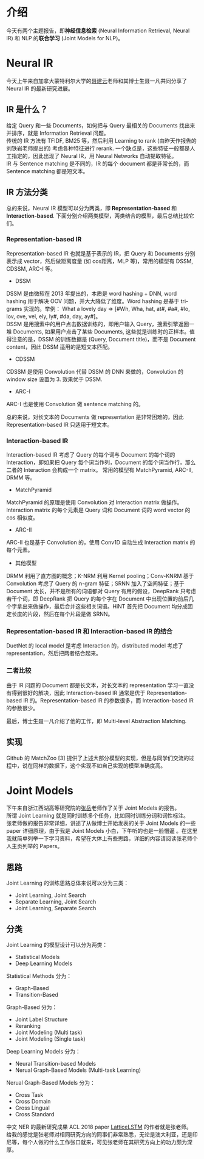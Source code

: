 # 介绍

今天有两个主题报告，即**神经信息检索** (Neural Information Retrieval, Neural IR) 和 NLP 的**联合学习** (Joint Models for NLP)。


# Neural IR

今天上午来自加拿大蒙特利尔大学的[聂建云](http://rali.iro.umontreal.ca/nie/jian-yun-nie-en/)老师和其博士生聂一凡共同分享了 Neural IR 的最新研究进展。

## IR 是什么？
给定 Query 和一些 Documents，如何把与 Query 最相关的 Documents 找出来并排序，就是 Information Retrieval 问题。  
传统的 IR 方法有 TFIDF, BM25 等，然后利用 Learning to rank (由昨天作报告的刘铁岩老师提出的) 考虑各种特征进行 rerank. 一个缺点是，这些特征一般都是人工指定的，因此出现了 Neural IR，用 Neural Networks 自动提取特征。  
IR 与 Sentence matching 是不同的，IR 的每个 document 都是非常长的，而 Sentence matching 都是短文本。

## IR 方法分类
总的来说，Neural IR 模型可以分为两类，即 **Representation-based** 和 **Interaction-based**. 下面分别介绍两类模型，两类结合的模型，最后总结比较它们。

### Representation-based IR 
Representation-based IR 也就是基于表示的 IR，把 Query 和 Documents 分别表示成 vector，然后做距离度量 (如 cos距离，MLP 等)，常用的模型有 DSSM, CDSSM, ARC-I 等。

- DSSM

DSSM 是由微软在 2013 年提出的，本质是 word hashing + DNN, word hashing 用于解决 OOV 问题，并大大降低了维度。Word hashing 是基于 tri-grams 实现的。举例： What a lovely day => [#Wh, Wha, hat, at#, #a#, #lo, lov, ove, vel, ely, ly#, #da, day, ay#]。  
DSSM 是用搜索中的用户点击数据训练的，即用户输入 Query，搜索引擎返回一堆 Documents, 如果用户点击了某些 Documents, 这些就是训练时的正样本。值得注意的是，DSSM 的训练数据是 (Query, Document title)，而不是 Document content，因此 DSSM 适用的是短文本匹配。
- CDSSM

CDSSM 是使用 Convolution 代替 DSSM 的 DNN 来做的，Convolution 的 window size 设置为 3. 效果优于 DSSM.
- ARC-I

ARC-I 也是使用 Convolution 做 sentence matching 的。  

总的来说，对长文本的 Documents 做 representation 是非常困难的，因此 Representation-based IR 只适用于短文本。

### Interaction-based IR
Interaction-based IR 考虑了 Query 的每个词与 Document 的每个词的 Interaction，即如果把 Query 每个词当作列，Document 的每个词当作行，那么二者的 Interaction 会构成一个 matrix。
常用的模型有 MatchPyramid, ARC-II, DRMM 等。
- MatchPyramid

MatchPyramid 的原理是使用 Convolution 对 Interaction matrix 做操作。Interaction matrix 的每个元素是 Query 词和 Document 词的 word vector 的 cos 相似度。
- ARC-II

ARC-II 也是基于 Convolution 的，使用 Conv1D 自动生成 Interaction matrix 的每个元素。
- 其他模型

DRMM 利用了直方图的概念；K-NRM 利用 Kernel pooling；Conv-KNRM 基于 Convolution 考虑了 Query 的 n-gram 特征；SRNN 加入了空间特征；基于 Document 太长，并不是所有的词语都对 Query 有用的假设，DeepRank 只考虑若干个词，即 DeepRank 把 Query 的每个字在 Document 中出现位置的前后几个字拿出来做操作，最后合并这些相关词语。HiNT 首先把 Document 均分成固定长度的片段，然后在每个片段是做 SRNN。

### Representation-based IR 和 Interaction-based IR 的结合
DuetNet 的 local model 是考虑 Interaction 的，distributed model 考虑了 representation，然后把两者结合起来。

### 二者比较

由于 IR 问题的 Document 都是长文本，对长文本的 representation 学习一直没有得到很好的解决，因此 Interaction-based IR 通常是优于 Representation-based IR 的。Representation-based IR 的参数很多，而 Interaction-based IR 的参数很少。  

最后，博士生聂一凡介绍了他的工作，即 Multi-level Abstraction Matching.

## 实现
Github 的 MatchZoo [3] 提供了上述大部分模型的实现，但是与同学们交流的过程中，说在同样的数据下，这个实现不如自己实现的模型准确度高。

# Joint Models
下午来自浙江西湖高等研究院的[张岳](http://www.wias.org.cn/index.php?a=kydetail&catid=487&id=8925&web=chinese)老师作了关于 Joint Models 的报告。  
所谓 Joint Learning 就是同时训练多个任务，比如同时训练分词和词性标注。  
张老师做的报告非常详细，讲述了从做博士开始发表的关于 Joint Models 的一些 paper 详细原理，由于我是 Joint Models 小白，下午听的也是一脸懵逼 。在这里我就简单列举一下学习资料，希望在大体上有些思路，详细的内容请阅读张老师个人主页列举的 Papers。

## 思路
Joint Learning 的训练思路总体来说可以分为三类：
- Joint Learning, Joint Search
- Separate Learning, Joint Search
- Joint Learning, Separate Search

## 分类
Joint Learning 的模型设计可以分为两类：
- Statistical Models
- Deep Learning Models

Statistical Methods 分为：
- Graph-Based 
- Transition-Based

Graph-Based 分为：
- Joint Label Structure
- Reranking
- Joint Modeling (Multi task)
- Joint Modeling (Single task)

Deep Learning Models 分为：
- Neural Transition-based Models
- Nerual Graph-Based Models (Multi-task Learning)

Nerual Graph-Based Models 分为：
- Cross Task
- Cross Domain
- Cross Lingual
- Cross Standard

中文 NER 的最新研究成果 ACL 2018 paper [LatticeLSTM](https://github.com/jiesutd/LatticeLSTM) 的作者就是张老师。  
给我的感觉是张老师对相同研究方向的同事们非常熟悉，无论是澳大利亚，还是印尼等，每个人做的什么工作张口就来，可见张老师在其研究方向上的功力颇为深厚。
